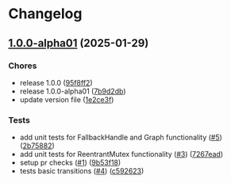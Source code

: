 # Changelog

## [1.0.0-alpha01](https://github.com/RyuNen344/AutoMuttonRecipe/compare/v1.0.0-alpha01...1.0.0-alpha01) (2025-01-29)


### Chores

* release 1.0.0 ([95f8ff2](https://github.com/RyuNen344/AutoMuttonRecipe/commit/95f8ff2ee8467429d52bce3e38c71436bcd70253))
* release 1.0.0-alpha01 ([7b9d2db](https://github.com/RyuNen344/AutoMuttonRecipe/commit/7b9d2db292ea2fc36da519e46d46f3eb14f35d6a))
* update version file ([1e2ce3f](https://github.com/RyuNen344/AutoMuttonRecipe/commit/1e2ce3f9a9e61b719fbea3dac5013746e5babbf1))


### Tests

* add unit tests for FallbackHandle and Graph functionality ([#5](https://github.com/RyuNen344/AutoMuttonRecipe/issues/5)) ([2b75882](https://github.com/RyuNen344/AutoMuttonRecipe/commit/2b758827f064f263677a553fcea9b2d0f98e932e))
* add unit tests for ReentrantMutex functionality ([#3](https://github.com/RyuNen344/AutoMuttonRecipe/issues/3)) ([7267ead](https://github.com/RyuNen344/AutoMuttonRecipe/commit/7267ead8d3d725ed5434e8fd87e482fe9cbc1b96))
* setup pr checks ([#1](https://github.com/RyuNen344/AutoMuttonRecipe/issues/1)) ([9b53f18](https://github.com/RyuNen344/AutoMuttonRecipe/commit/9b53f18b678b6259f8098aa5965aa4f8bad1c123))
* tests basic transitions ([#4](https://github.com/RyuNen344/AutoMuttonRecipe/issues/4)) ([c592623](https://github.com/RyuNen344/AutoMuttonRecipe/commit/c59262376cf3cd4e9230cc8f4fbb11bf2de21758))
